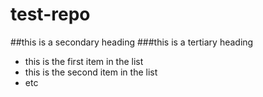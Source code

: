 test-repo
=========
##this is a secondary heading
###this is a tertiary heading
* this is the first item in the list 
* this is the second item in the list
* etc
